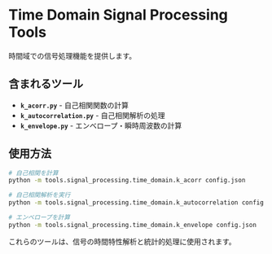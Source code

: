 # Time Domain Signal Processing Tools

時間域での信号処理機能を提供します。

## 含まれるツール

- **`k_acorr.py`** - 自己相関関数の計算
- **`k_autocorrelation.py`** - 自己相関解析の処理
- **`k_envelope.py`** - エンベロープ・瞬時周波数の計算

## 使用方法

```bash
# 自己相関を計算
python -m tools.signal_processing.time_domain.k_acorr config.json

# 自己相関解析を実行
python -m tools.signal_processing.time_domain.k_autocorrelation config.json

# エンベロープを計算
python -m tools.signal_processing.time_domain.k_envelope config.json
```

これらのツールは、信号の時間特性解析と統計的処理に使用されます。